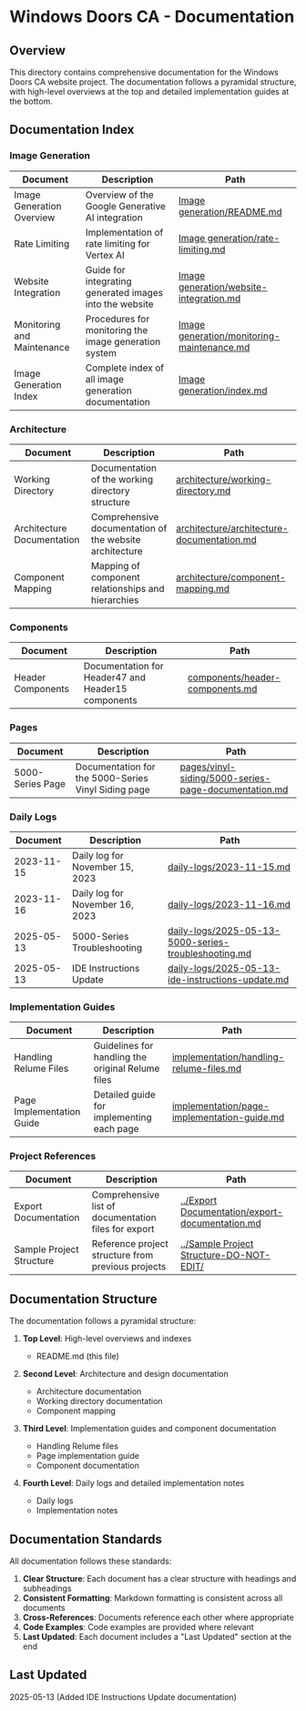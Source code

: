 # Windows Doors CA - Documentation

## Overview

This directory contains comprehensive documentation for the Windows Doors CA website project. The documentation follows a pyramidal structure, with high-level overviews at the top and detailed implementation guides at the bottom.

## Documentation Index

### Image Generation

| Document | Description | Path |
|----------|-------------|------|
| Image Generation Overview | Overview of the Google Generative AI integration | [Image generation/README.md](Image%20generation/README.md) |
| Rate Limiting | Implementation of rate limiting for Vertex AI | [Image generation/rate-limiting.md](Image%20generation/rate-limiting.md) |
| Website Integration | Guide for integrating generated images into the website | [Image generation/website-integration.md](Image%20generation/website-integration.md) |
| Monitoring and Maintenance | Procedures for monitoring the image generation system | [Image generation/monitoring-maintenance.md](Image%20generation/monitoring-maintenance.md) |
| Image Generation Index | Complete index of all image generation documentation | [Image generation/index.md](Image%20generation/index.md) |

### Architecture

| Document | Description | Path |
|----------|-------------|------|
| Working Directory | Documentation of the working directory structure | [architecture/working-directory.md](architecture/working-directory.md) |
| Architecture Documentation | Comprehensive documentation of the website architecture | [architecture/architecture-documentation.md](architecture/architecture-documentation.md) |
| Component Mapping | Mapping of component relationships and hierarchies | [architecture/component-mapping.md](architecture/component-mapping.md) |

### Components

| Document | Description | Path |
|----------|-------------|------|
| Header Components | Documentation for Header47 and Header15 components | [components/header-components.md](components/header-components.md) |

### Pages

| Document | Description | Path |
|----------|-------------|------|
| 5000-Series Page | Documentation for the 5000-Series Vinyl Siding page | [pages/vinyl-siding/5000-series-page-documentation.md](pages/vinyl-siding/5000-series-page-documentation.md) |

### Daily Logs

| Document | Description | Path |
|----------|-------------|------|
| 2023-11-15 | Daily log for November 15, 2023 | [daily-logs/2023-11-15.md](daily-logs/2023-11-15.md) |
| 2023-11-16 | Daily log for November 16, 2023 | [daily-logs/2023-11-16.md](daily-logs/2023-11-16.md) |
| 2025-05-13 | 5000-Series Troubleshooting | [daily-logs/2025-05-13-5000-series-troubleshooting.md](daily-logs/2025-05-13-5000-series-troubleshooting.md) |
| 2025-05-13 | IDE Instructions Update | [daily-logs/2025-05-13-ide-instructions-update.md](daily-logs/2025-05-13-ide-instructions-update.md) |

### Implementation Guides

| Document | Description | Path |
|----------|-------------|------|
| Handling Relume Files | Guidelines for handling the original Relume files | [implementation/handling-relume-files.md](implementation/handling-relume-files.md) |
| Page Implementation Guide | Detailed guide for implementing each page | [implementation/page-implementation-guide.md](implementation/page-implementation-guide.md) |

### Project References

| Document | Description | Path |
|----------|-------------|------|
| Export Documentation | Comprehensive list of documentation files for export | [../Export Documentation/export-documentation.md](../Export%20Documentation/export-documentation.md) |
| Sample Project Structure | Reference project structure from previous projects | [../Sample Project Structure-DO-NOT-EDIT/](../Sample%20Project%20Structure-DO-NOT-EDIT/) |

## Documentation Structure

The documentation follows a pyramidal structure:

1. **Top Level**: High-level overviews and indexes
   - README.md (this file)

2. **Second Level**: Architecture and design documentation
   - Architecture documentation
   - Working directory documentation
   - Component mapping

3. **Third Level**: Implementation guides and component documentation
   - Handling Relume files
   - Page implementation guide
   - Component documentation

4. **Fourth Level**: Daily logs and detailed implementation notes
   - Daily logs
   - Implementation notes

## Documentation Standards

All documentation follows these standards:

1. **Clear Structure**: Each document has a clear structure with headings and subheadings
2. **Consistent Formatting**: Markdown formatting is consistent across all documents
3. **Cross-References**: Documents reference each other where appropriate
4. **Code Examples**: Code examples are provided where relevant
5. **Last Updated**: Each document includes a "Last Updated" section at the end

## Last Updated

2025-05-13 (Added IDE Instructions Update documentation)
